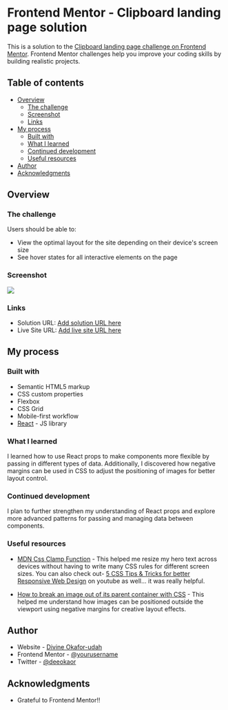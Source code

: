 # Frontend Mentor - Clipboard landing page solution

This is a solution to the [Clipboard landing page challenge on Frontend Mentor](https://www.frontendmentor.io/challenges/clipboard-landing-page-5cc9bccd6c4c91111378ecb9). Frontend Mentor challenges help you improve your coding skills by building realistic projects. 

## Table of contents

- [Overview](#overview)
  - [The challenge](#the-challenge)
  - [Screenshot](#screenshot)
  - [Links](#links)
- [My process](#my-process)
  - [Built with](#built-with)
  - [What I learned](#what-i-learned)
  - [Continued development](#continued-development)
  - [Useful resources](#useful-resources)
- [Author](#author)
- [Acknowledgments](#acknowledgments)


## Overview

### The challenge

Users should be able to:

- View the optimal layout for the site depending on their device's screen size
- See hover states for all interactive elements on the page

### Screenshot

![](./screenshot.jpg)

### Links

- Solution URL: [Add solution URL here](https://your-solution-url.com)
- Live Site URL: [Add live site URL here](https://your-live-site-url.com)

## My process

### Built with

- Semantic HTML5 markup
- CSS custom properties
- Flexbox
- CSS Grid
- Mobile-first workflow
- [React](https://reactjs.org/) - JS library


### What I learned

I learned how to use React props to make components more flexible by passing in different types of data. Additionally, I discovered how negative margins can be used in CSS to adjust the positioning of images for better layout control.

### Continued development

I plan to further strengthen my understanding of React props and explore more advanced patterns for passing and managing data between components.

### Useful resources

- [MDN Css Clamp Function](https://developer.mozilla.org/en-US/docs/Web/CSS/clamp) - This helped me resize my hero text across devices without having to write many CSS rules for different screen sizes. You can also check out- [5 CSS Tips & Tricks for better Responsive Web Design](https://youtu.be/2IV08sP9m3U?si=sHT3kG-kBc8ltGkt) on youtube as well... it was really helpful.

- [How to break an image out of its parent container with CSS](https://gomakethings.com/how-to-break-an-image-out-of-its-parent-container-with-css/) - This helped me understand how images can be positioned outside the viewport using negative margins for creative layout effects.


## Author

- Website - [Divine Okafor-udah](https://deedev.netlify.app)
- Frontend Mentor - [@yourusername](https://www.frontendmentor.io/profile/deeokafor)
- Twitter - [@deeokaor](https://www.twitter.com/dee_okafor)


## Acknowledgments
- Grateful to Frontend Mentor!!